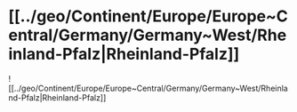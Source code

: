 # [[../geo/Continent/Europe/Europe~Central/Germany/Germany~West/Rheinland-Pfalz|Rheinland-Pfalz]] 

![[../geo/Continent/Europe/Europe~Central/Germany/Germany~West/Rheinland-Pfalz|Rheinland-Pfalz]] 

